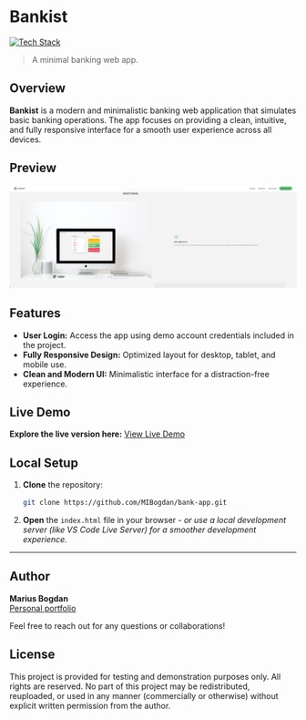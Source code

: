 # Bankist

[![Tech Stack](https://img.shields.io/badge/HTML%20%7C%20CSS%20%7C%20JavaScript-black?style=flat-square)](#)
> A minimal banking web app.

## Overview

**Bankist** is a modern and minimalistic banking web application that simulates basic banking operations. The app focuses on providing a clean, intuitive, and fully responsive interface for a smooth user experience across all devices.
## Preview

<p align="center">
  <img src="preview.png" alt="Project Preview" width="600">
</p>

## Features

- **User Login:** Access the app using demo account credentials included in the project.  
- **Fully Responsive Design:** Optimized layout for desktop, tablet, and mobile use.  
- **Clean and Modern UI:** Minimalistic interface for a distraction-free experience.

## Live Demo

**Explore the live version here:** [View Live Demo](https://marius-bank.netlify.app/)

## Local Setup

1. **Clone** the repository:
   ```bash
   git clone https://github.com/MIBogdan/bank-app.git
   ```
2. **Open** the `index.html` file in your browser
   *- or use a local development server (like VS Code Live Server) for a smoother development experience.*

---

## Author

**Marius Bogdan**  
[Personal portfolio](https://marius-bogdan.com/)

Feel free to reach out for any questions or collaborations!

## License

This project is provided for testing and demonstration purposes only. All rights are reserved. No part of this project may be redistributed, reuploaded, or used in any manner (commercially or otherwise) without explicit written permission from the author.
